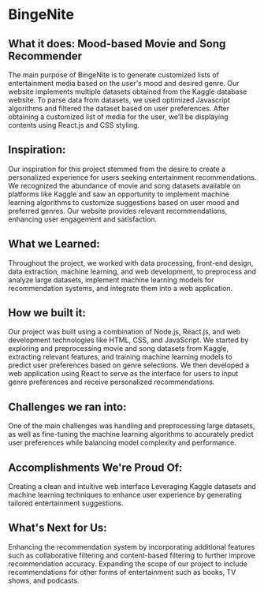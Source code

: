 # **BingeNite**

## **What it does: Mood-based Movie and Song Recommender**

The main purpose of BingeNite is to generate customized lists of entertainment media based on the user's mood and desired genre. Our website implements multiple datasets obtained from the Kaggle database website. To parse data from datasets, we used optimized Javascript algorithms and filtered the dataset based on user preferences. After obtaining a customized list of media for the user, we’ll be displaying contents using React.js and CSS styling.

## **Inspiration:**
Our inspiration for this project stemmed from the desire to create a personalized experience for users seeking entertainment recommendations. We recognized the abundance of movie and song datasets available on platforms like Kaggle and saw an opportunity to implement machine learning algorithms to customize suggestions based on user mood and preferred genres. Our website provides relevant recommendations, enhancing user engagement and satisfaction.

## **What we Learned:**
Throughout the project, we worked with data processing, front-end design, data extraction, machine learning, and web development, to preprocess and analyze large datasets, implement machine learning models for recommendation systems, and integrate them into a web application. 

## **How we built it:**
Our project was built using a combination of Node.js, React.js, and web development technologies like HTML, CSS, and JavaScript. We started by exploring and preprocessing movie and song datasets from Kaggle, extracting relevant features, and training machine learning models to predict user preferences based on genre selections. We then developed a web application using React to serve as the interface for users to input genre preferences and receive personalized recommendations.

## **Challenges we ran into:**
One of the main challenges was handling and preprocessing large datasets, as well as fine-tuning the machine learning algorithms to accurately predict user preferences while balancing model complexity and performance. 

## **Accomplishments We're Proud Of:**
Creating a clean and intuitive web interface 
Leveraging Kaggle datasets and machine learning techniques to enhance user experience by generating tailored entertainment suggestions.

## **What's Next for Us:**
Enhancing the recommendation system by incorporating additional features such as collaborative filtering and content-based filtering to further improve recommendation accuracy.
Expanding the scope of our project to include recommendations for other forms of entertainment such as books, TV shows, and podcasts.
